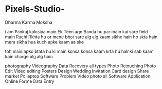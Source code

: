 # Pixels-Studio-
Dharma Karma Moksha


i am Pankaj kalosiya
main Ek Teen age Banda hu par main kai sare field main Ruchi Rkhta hu or mene bhot sare alg alg kaam sikhe hain ho skta hain mera sikha hua kuch apke kaam aa ske 

toh main  apko btata hu ki main konsa konsa kaam krta hu halnki sab kaam kain charge alg alg hain 

photography 
Videography
Data Recovery all types
Photo Retouching
Photo Edit
Video editing
Posters Design 
Wedding Invitation Card design
Share market 
Pc laptop Software Problem 
Video photo all Software Application
Online Forme 
Data Entry 

